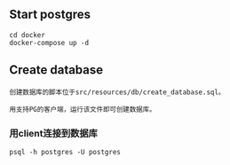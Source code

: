 ## Start postgres
```$xslt
cd docker
docker-compose up -d
```

## Create database
```$xslt
创建数据库的脚本位于src/resources/db/create_database.sql。

用支持PG的客户端，运行该文件即可创建数据库。
```

### 用client连接到数据库

```
psql -h postgres -U postgres
```
